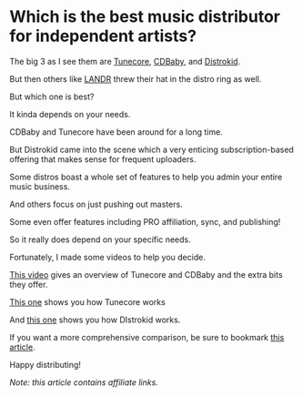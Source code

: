 # Which is the best music distributor for independent artists?



The big 3 as I see them are [Tunecore](http://www.tunecore.com/?ae=169&ref=unlockyoursoundsymo&jt=ytpartner20), [CDBaby](https://cdbaby.com/), and [Distrokid](https://distrokid.com/vip/carvalho).

But then others like [LANDR](https://imp.i122908.net/c/2667852/891464/11341) threw their hat in the distro ring as well.

But which one is best?

It kinda depends on your needs.

CDBaby and Tunecore have been around for a long time.

But Distrokid came into the scene which a very enticing subscription-based offering that makes sense for frequent uploaders.

Some distros boast a whole set of features to help you admin your entire music business.

And others focus on just pushing out masters.

Some even offer features including PRO affiliation, sync, and publishing!

So it really does depend on your specific needs.

Fortunately, I made some videos to help you decide.

[This video](https://youtu.be/NMJN6nMT_OU) gives an overview of Tunecore and CDBaby and the extra bits they offer.

[This one](https://www.youtube.com/watch?v=aaSSa2DpSZE&t=300s) shows you how Tunecore works

And [this one](https://www.youtube.com/watch?v=wIB96YAifPQ) shows you how DIstrokid works.

If you want a more comprehensive comparison, be sure to bookmark [this article](https://pirate.com/en/blog/best-music-distribution-services/).

Happy distributing!

  

*Note: this article contains affiliate links.*

